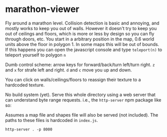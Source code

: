 # marathon-viewer

Fly around a marathon level. Collision detection is basic and annoying, and mostly works to keep you out of
walls. However it doesn't try to keep you out of ceilings and floors, which is more or less by design so you
can fly through doors, etc. You start in a arbitrary position in the map, 0.6 world units above the floor in
polygon 1. In some maps this will be out of bounds. If this happens you can open the javascript console and
type `teleport(n)` to teleport yourself to polygon `n`

Dumb control scheme: arrow keys for forward/back/turn left/turn right. `z` and `x` for strafe left and right.
`d` and `c` move you up and down.

You can click on walls/ceilings/floors to reassign their texture to a hardcoded texture.

No build system (yet). Serve this whole directory using a web server that can understand byte range requests.
i.e., the `http-server` npm package like so:

Assumes a map file and shapes file will also be served (not included). The paths to these files is hardcoded
in `index.js`.

```
http-server . -p 8000
```
